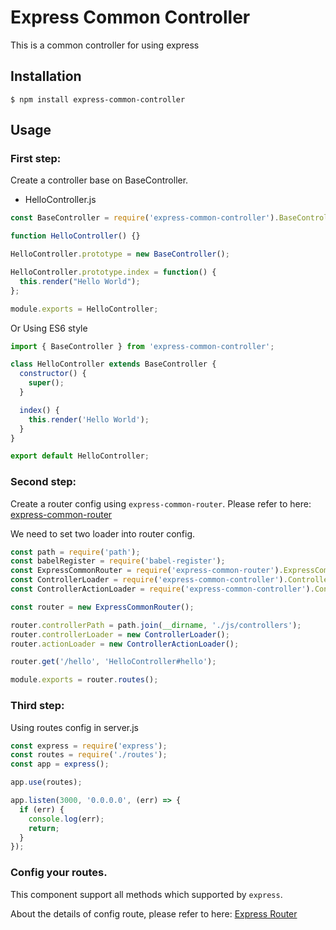 # Express Common Controller

This is a common controller for using express

## Installation

```
$ npm install express-common-controller
```

## Usage

### First step:

Create a controller base on BaseController.

* HelloController.js

```js
const BaseController = require('express-common-controller').BaseController;

function HelloController() {}

HelloController.prototype = new BaseController();

HelloController.prototype.index = function() {
  this.render("Hello World");
};

module.exports = HelloController;
```

Or Using ES6 style

```js
import { BaseController } from 'express-common-controller';

class HelloController extends BaseController {
  constructor() {
    super();
  }

  index() {
    this.render('Hello World');
  }
}

export default HelloController;
```

### Second step:

Create a router config using `express-common-router`. Please refer to here: [express-common-router](https://www.npmjs.com/package/express-common-router)

We need to set two loader into router config.

```js
const path = require('path');
const babelRegister = require('babel-register');
const ExpressCommonRouter = require('express-common-router').ExpressCommonRouter;
const ControllerLoader = require('express-common-controller').ControllerLoader;
const ControllerActionLoader = require('express-common-controller').ControllerActionLoader;

const router = new ExpressCommonRouter();

router.controllerPath = path.join(__dirname, './js/controllers');
router.controllerLoader = new ControllerLoader();
router.actionLoader = new ControllerActionLoader();

router.get('/hello', 'HelloController#hello');

module.exports = router.routes();
```

### Third step:

Using routes config in server.js

```js
const express = require('express');
const routes = require('./routes');
const app = express();

app.use(routes);

app.listen(3000, '0.0.0.0', (err) => {
  if (err) {
    console.log(err);
    return;
  }
});

```

### Config your routes.

This component support all methods which supported by `express`.

About the details of config route, please refer to here: [Express Router](http://www.expressjs.com.cn/guide/routing.html)
